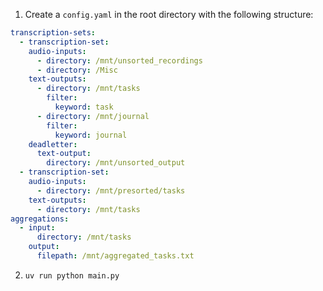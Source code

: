 1. Create a `config.yaml` in the root directory with the following structure:
```yaml
transcription-sets:
  - transcription-set:
    audio-inputs:
      - directory: /mnt/unsorted_recordings
      - directory: /Misc
    text-outputs:
      - directory: /mnt/tasks
        filter:
          keyword: task
      - directory: /mnt/journal
        filter:
          keyword: journal
    deadletter:
      text-output:
        directory: /mnt/unsorted_output
  - transcription-set:
    audio-inputs:
      - directory: /mnt/presorted/tasks
    text-outputs:
      - directory: /mnt/tasks
aggregations:
  - input:
      directory: /mnt/tasks
    output:
      filepath: /mnt/aggregated_tasks.txt

```
2. `uv run python main.py`
